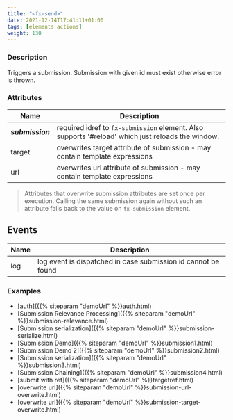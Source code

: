 ```yaml
---
title: "<fx-send>"
date: 2021-12-14T17:41:11+01:00
tags: [elements actions]
weight: 130
---
```


### Description

Triggers a submission. Submission with given id must exist otherwise
error is thrown.

### Attributes

| Name | Description                                                                                       | 
|------|---------------------------------------------------------------------------------------------------| 
| ***submission*** | required idref to `fx-submission` element. Also supports '#reload' which just reloads the window. |
| target | overwrites target attribute of submission - may contain template expressions |
| url | overwrites url attribute of submission - may contain template expressions |

> Attributes that overwrite submission attributes are set once per execution. Calling the same submission again without such an attribute falls back to the value on `fx-submission` element.  


## Events

| Name | Description                                                                                       | 
|------|---------------------------------------------------------------------------------------------------| 
| log | log event is dispatched in case submission id cannot be found |

### Examples

* [auth]({{% siteparam "demoUrl" %}}auth.html)
* [Submission Relevance Processing]({{% siteparam "demoUrl" %}}submission-relevance.html)
* [Submission serialization]({{% siteparam "demoUrl" %}}submission-serialize.html)
* [Submission Demo]({{% siteparam "demoUrl" %}}submission1.html)
* [Submission Demo 2]({{% siteparam "demoUrl" %}}submission2.html)
* [Submission serialization]({{% siteparam "demoUrl" %}}submission3.html)
* [Submission Chaining]({{% siteparam "demoUrl" %}}submission4.html)
* [submit with ref]({{% siteparam "demoUrl" %}}targetref.html)
* [overwrite url]({{% siteparam "demoUrl" %}}submission-url-overwrite.html)
* [overwrite url]({{% siteparam "demoUrl" %}}submission-target-overwrite.html)



